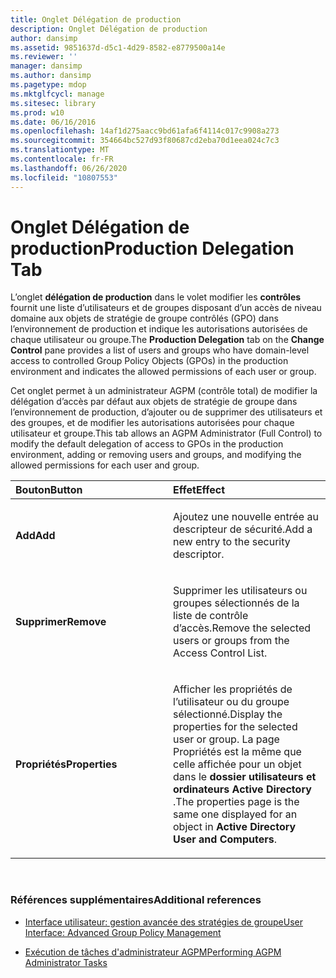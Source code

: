 ```yaml
---
title: Onglet Délégation de production
description: Onglet Délégation de production
author: dansimp
ms.assetid: 9851637d-d5c1-4d29-8582-e8779500a14e
ms.reviewer: ''
manager: dansimp
ms.author: dansimp
ms.pagetype: mdop
ms.mktglfcycl: manage
ms.sitesec: library
ms.prod: w10
ms.date: 06/16/2016
ms.openlocfilehash: 14af1d275aacc9bd61afa6f4114c017c9908a273
ms.sourcegitcommit: 354664bc527d93f80687cd2eba70d1eea024c7c3
ms.translationtype: MT
ms.contentlocale: fr-FR
ms.lasthandoff: 06/26/2020
ms.locfileid: "10807553"
---
```

# <span data-ttu-id="7a9d8-103">Onglet Délégation de production</span><span class="sxs-lookup"><span data-stu-id="7a9d8-103">Production Delegation Tab</span></span>


<span data-ttu-id="7a9d8-104">L’onglet **délégation de production** dans le volet modifier les **contrôles** fournit une liste d’utilisateurs et de groupes disposant d’un accès de niveau domaine aux objets de stratégie de groupe contrôlés (GPO) dans l’environnement de production et indique les autorisations autorisées de chaque utilisateur ou groupe.</span><span class="sxs-lookup"><span data-stu-id="7a9d8-104">The **Production Delegation** tab on the **Change Control** pane provides a list of users and groups who have domain-level access to controlled Group Policy Objects (GPOs) in the production environment and indicates the allowed permissions of each user or group.</span></span>

<span data-ttu-id="7a9d8-105">Cet onglet permet à un administrateur AGPM (contrôle total) de modifier la délégation d’accès par défaut aux objets de stratégie de groupe dans l’environnement de production, d’ajouter ou de supprimer des utilisateurs et des groupes, et de modifier les autorisations autorisées pour chaque utilisateur et groupe.</span><span class="sxs-lookup"><span data-stu-id="7a9d8-105">This tab allows an AGPM Administrator (Full Control) to modify the default delegation of access to GPOs in the production environment, adding or removing users and groups, and modifying the allowed permissions for each user and group.</span></span>

<table>
<colgroup>
<col width="50%" />
<col width="50%" />
</colgroup>
<thead>
<tr class="header">
<th align="left"><span data-ttu-id="7a9d8-106">Bouton</span><span class="sxs-lookup"><span data-stu-id="7a9d8-106">Button</span></span></th>
<th align="left"><span data-ttu-id="7a9d8-107">Effet</span><span class="sxs-lookup"><span data-stu-id="7a9d8-107">Effect</span></span></th>
</tr>
</thead>
<tbody>
<tr class="odd">
<td align="left"><p><strong><span data-ttu-id="7a9d8-108">Add</span><span class="sxs-lookup"><span data-stu-id="7a9d8-108">Add</span></span></strong></p></td>
<td align="left"><p><span data-ttu-id="7a9d8-109">Ajoutez une nouvelle entrée au descripteur de sécurité.</span><span class="sxs-lookup"><span data-stu-id="7a9d8-109">Add a new entry to the security descriptor.</span></span></p></td>
</tr>
<tr class="even">
<td align="left"><p><strong><span data-ttu-id="7a9d8-110">Supprimer</span><span class="sxs-lookup"><span data-stu-id="7a9d8-110">Remove</span></span></strong></p></td>
<td align="left"><p><span data-ttu-id="7a9d8-111">Supprimer les utilisateurs ou groupes sélectionnés de la liste de contrôle d’accès.</span><span class="sxs-lookup"><span data-stu-id="7a9d8-111">Remove the selected users or groups from the Access Control List.</span></span></p></td>
</tr>
<tr class="odd">
<td align="left"><p><strong><span data-ttu-id="7a9d8-112">Propriétés</span><span class="sxs-lookup"><span data-stu-id="7a9d8-112">Properties</span></span></strong></p></td>
<td align="left"><p><span data-ttu-id="7a9d8-113">Afficher les propriétés de l’utilisateur ou du groupe sélectionné.</span><span class="sxs-lookup"><span data-stu-id="7a9d8-113">Display the properties for the selected user or group.</span></span> <span data-ttu-id="7a9d8-114">La page Propriétés est la même que celle affichée pour un objet dans le <strong> dossier utilisateurs et ordinateurs Active Directory </strong> .</span><span class="sxs-lookup"><span data-stu-id="7a9d8-114">The properties page is the same one displayed for an object in <strong>Active Directory User and Computers</strong>.</span></span></p></td>
</tr>
</tbody>
</table>

 

### <span data-ttu-id="7a9d8-115">Références supplémentaires</span><span class="sxs-lookup"><span data-stu-id="7a9d8-115">Additional references</span></span>

-   [<span data-ttu-id="7a9d8-116">Interface utilisateur: gestion avancée des stratégies de groupe</span><span class="sxs-lookup"><span data-stu-id="7a9d8-116">User Interface: Advanced Group Policy Management</span></span>](user-interface-advanced-group-policy-management-agpm30ops.md)

-   [<span data-ttu-id="7a9d8-117">Exécution de tâches d'administrateur AGPM</span><span class="sxs-lookup"><span data-stu-id="7a9d8-117">Performing AGPM Administrator Tasks</span></span>](performing-agpm-administrator-tasks-agpm30ops.md)

 

 





